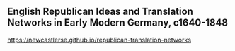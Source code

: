 ## English Republican Ideas and Translation Networks in Early Modern Germany, c1640-1848


https://newcastlerse.github.io/republican-translation-networks
